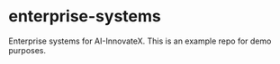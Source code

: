 # enterprise-systems
Enterprise systems for AI-InnovateX. This is an example repo for demo purposes.
